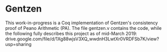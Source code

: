 # Gentzen
This work-in-progress is a Coq implementation of Gentzen's consistency proof of Peano Arithmetic (PA). The file gentzen.v contains the code, while the following fully describes this project as of mid-March 2019: drive.google.com/file/d/1Xg88wjsV3XQ_wwdnH3LwtXr0VRDFSb7K/view?usp=sharing
